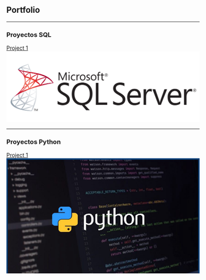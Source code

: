 ## Portfolio

---

### Proyectos SQL

[Project 1](/sample_page)
<img src="images/1768.sql_logo.png?raw=true"/>

---

### Proyectos Python
[Project 1 ](/sample_page)
<img src="images/Python.jpeg?raw=true"/>

<!-- Remove above link if you don't want to attibute -->
